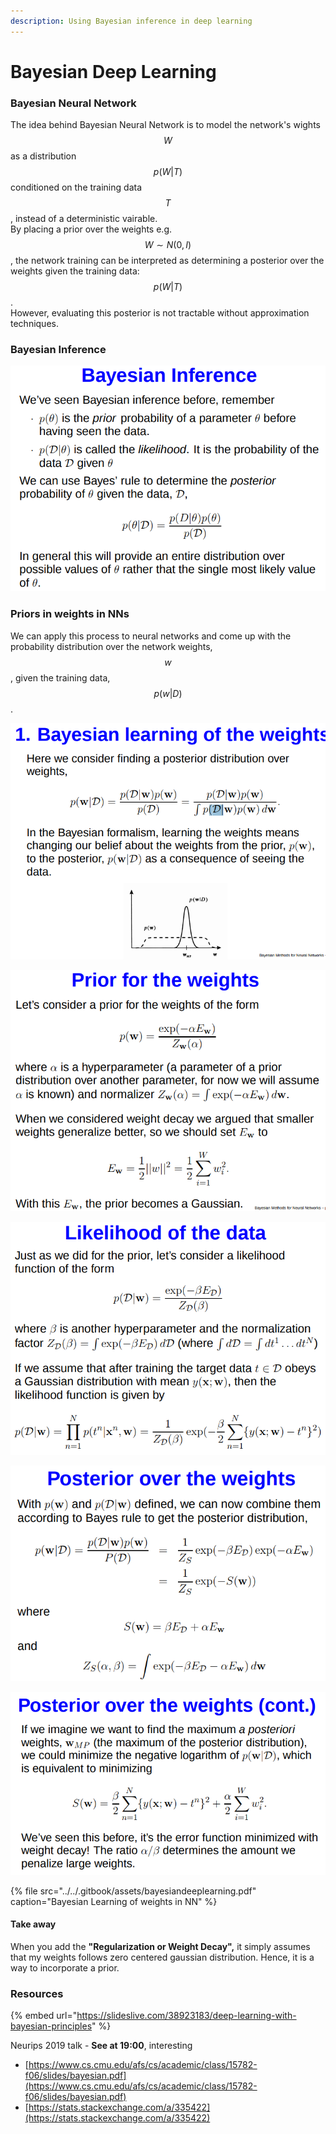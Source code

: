 ```yaml
---
description: Using Bayesian inference in deep learning
---
```


# Bayesian Deep Learning

### Bayesian Neural Network

The idea behind Bayesian Neural Network is to model the network's wights $$W$$as a distribution $$p(W|T)$$conditioned on the training data $$T$$, instead of a deterministic vairable.   
By placing a prior over the weights e.g. $$W \sim N(0,I)$$, the network training can be interpreted as determining a posterior over the weights given the training data: $$p(W|T)$$.   
However, evaluating this posterior is not tractable without approximation techniques. 

### Bayesian Inference

![](../../.gitbook/assets/image%20%28131%29.png)

### Priors in weights in NNs

We can apply this process to neural networks and come up with the probability distribution over the network weights, $$w$$ , given the training data, $$p ( w|D )$$ .

![](../../.gitbook/assets/image%20%28137%29.png)

![](../../.gitbook/assets/image%20%2829%29.png)

![](../../.gitbook/assets/image%20%2821%29.png)

![](../../.gitbook/assets/image%20%2824%29.png)

![](../../.gitbook/assets/image%20%2883%29.png)

{% file src="../../.gitbook/assets/bayesiandeeplearning.pdf" caption="Bayesian Learning of weights in NN" %}

#### Take away

When you add the **"Regularization or Weight Decay",** it simply assumes that my weights follows zero centered gaussian distribution. Hence, it is a way to incorporate a prior.  

### Resources

{% embed url="https://slideslive.com/38923183/deep-learning-with-bayesian-principles" %}

Neurips 2019 talk - **See at 19:00**, interesting

* [https://www.cs.cmu.edu/afs/cs/academic/class/15782-f06/slides/bayesian.pdf](https://www.cs.cmu.edu/afs/cs/academic/class/15782-f06/slides/bayesian.pdf)
* [https://stats.stackexchange.com/a/335422](https://stats.stackexchange.com/a/335422)

